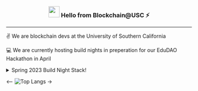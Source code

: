 <h3 align="center"><img src = "https://raw.githubusercontent.com/MartinHeinz/MartinHeinz/master/wave.gif" width = 30px> Hello from Blockchain@USC ⚡</h3>

---
✌️ We are blockchain devs at the University of Southern California 

💻 We are currently hosting build nights in preperation for our EduDAO Hackathon in April

<details>
  <summary>Spring 2023 Build Night Stack!</summary>
  <br>

* ☀️   Front-end: React, Javascript, CSS/HTML
* 🌴   Blockchain: Solidity, Hardhat, Ethers
* 🍁   Other Tech: Chainlink

</details>

<--
![Top Langs](https://github-readme-stats.vercel.app/api/top-langs/?username=BlockchainUSC&layout=compact&theme=dark&hide_border=true)
->
